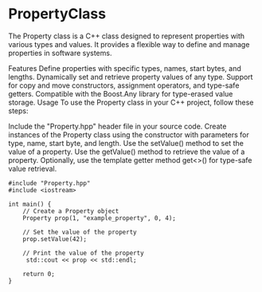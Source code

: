 # PropertyClass
The Property class is a C++ class designed to represent properties with various types and values. It provides a flexible way to define and manage properties in software systems.

Features
Define properties with specific types, names, start bytes, and lengths.
Dynamically set and retrieve property values of any type.
Support for copy and move constructors, assignment operators, and type-safe getters.
Compatible with the Boost.Any library for type-erased value storage.
Usage
To use the Property class in your C++ project, follow these steps:

Include the "Property.hpp" header file in your source code.
Create instances of the Property class using the constructor with parameters for type, name, start byte, and length.
Use the setValue() method to set the value of a property.
Use the getValue() method to retrieve the value of a property.
Optionally, use the template getter method get<>() for type-safe value retrieval.

    #include "Property.hpp"
    #include <iostream>
    
    int main() {
        // Create a Property object
        Property prop(1, "example_property", 0, 4);
    
        // Set the value of the property
        prop.setValue(42);
    
        // Print the value of the property
         std::cout << prop << std::endl;
    
        return 0;
    }
